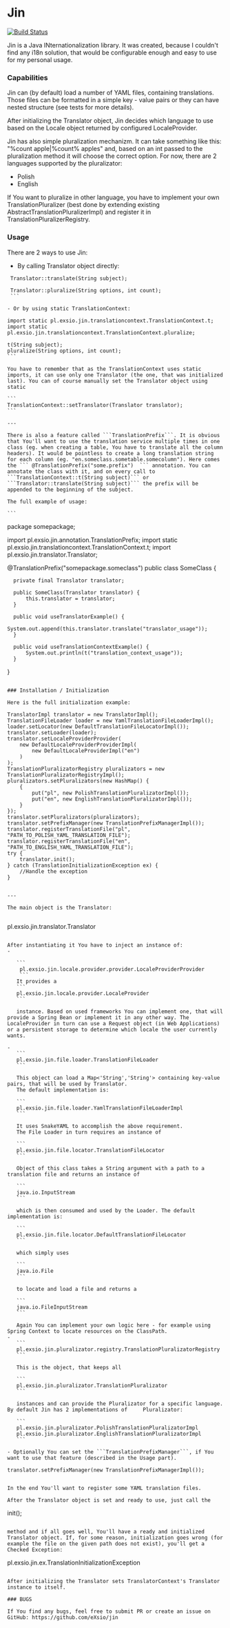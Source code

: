 # Jin
[![Build Status](https://travis-ci.org/eXsio/jin.svg)](https://travis-ci.org/eXsio/jin)

Jin is a Java INternationalization library. It was created, because I couldn't find any i18n solution, that would be configurable enough and easy to use for my personal usage.

### Capabilities

Jin can (by default) load a number of YAML files, containing translations. Those files can be formatted in a simple key - value pairs or they can have nested structure (see tests for more details). 

After initializing the Translator object, Jin decides which language to use based on the Locale object returned by configured LocaleProvider.

Jin has also simple pluralization mechanizm. It can take something like this: "%count apple|%count% apples" and, based on an int passed to the pluralization method it will choose the correct option. For now, there are 2 languages supported by the pluralizator:
- Polish
- English

If You want to pluralize in other language, you have to implement your own TranslationPluralizer (best done by extending existing AbstractTranslationPluralizerImpl) and register it in TranslationPluralizerRegistry.

### Usage
There are 2 ways to use Jin:
   -  By calling Translator object directly:

   ```
    Translator::translate(String subject);
    
    Translator::pluralize(String options, int count);
    ```
    
   - Or by using static TranslationContext:
   
   ```
    import static pl.exsio.jin.translationcontext.TranslationContext.t;
    import static pl.exsio.jin.translationcontext.TranslationContext.pluralize;
    
    t(String subject);
    pluralize(String options, int count);
    ```
    
    You have to remember that as the TranslationContext uses static imports, it can use only one Translator (the one, that was initialized last). You can of course manually set the Translator object using static
    
    ```
    TranslationContext::setTranslator(Translator translator);
    ```
    
    ---
    
    There is also a feature called ```TranslationPrefix```. It is obvious that You'll want to use the translation service multiple times in one class (eg. when creating a table, You have to translate all the column headers). It would be pointless to create a long translation string for each column (eg. "en.someclass.sometable.somecolumn"). Here comes the ``` @TranslationPrefix("some.prefix")  ``` annotation. You can annotate the class with it, and on every call to ```TranslationContext::t(String subject)``` or ```Translator::translate(String subject)``` the prefix will be appended to the beginning of the subject. 
    
    The full example of usage:
    
    ```
    
   package somepackage;

   import pl.exsio.jin.annotation.TranslationPrefix;
   import static pl.exsio.jin.translationcontext.TranslationContext.t;
   import pl.exsio.jin.translator.Translator;

   @TranslationPrefix("somepackage.someclass")
   public class SomeClass {
      
      private final Translator translator;
  
      public SomeClass(Translator translator) {
          this.translator = translator;
      }
      
      public void useTranslatorExample() {
          System.out.append(this.translator.translate("translator_usage"));
      }
      
      public void useTranslationContextExample() {
          System.out.println(t("translation_context_usage"));
      }
  }
        
   ```
    
### Installation / Initialization

Here is the full initialization example:

```
    TranslatorImpl translator = new TranslatorImpl();
    TranslationFileLoader loader = new YamlTranslationFileLoaderImpl();
    loader.setLocator(new DefaultTranslationFileLocatorImpl());
    translator.setLoader(loader);
    translator.setLocaleProviderProvider(
        new DefaultLocaleProviderProviderImpl(
            new DefaultLocaleProviderImpl("en")
        )
    );
    TranslationPluralizatorRegistry pluralizators = new TranslationPluralizatorRegistryImpl();
    pluralizators.setPluralizators(new HashMap() {
        {
            put("pl", new PolishTranslationPluralizatorImpl());
            put("en", new EnglishTranslationPluralizatorImpl());
        }
    });
    translator.setPluralizators(pluralizators);
    translator.setPrefixManager(new TranslationPrefixManagerImpl());
    translator.registerTranslationFile("pl", "PATH_TO_POLISH_YAML_TRANSLATION_FILE");
    translator.registerTranslationFile("en", "PATH_TO_ENGLISH_YAML_TRANSLATION_FILE");
    try {
        translator.init();
    } catch (TranslationInitializationException ex) {
        //Handle the exception
    }
```

---

The main object is the Translator:
 
 ```
 pl.exsio.jin.translator.Translator
 ```
 
After instantiating it You have to inject an instance of:
 - 
    
    ```
     pl.exsio.jin.locale.provider.provider.LocaleProviderProvider
     ```
    It provides a 
    ```
    pl.exsio.jin.locale.provider.LocaleProvider
    ```
    
    instance. Based on used frameworks You can implement one, that will provide a Spring Bean or implement it in any other way. The LocaleProvider in turn can use a Request object (in Web Applications) or a persistent storage to determine which locale the user currently wants.
    
- 
    ```
    pl.exsio.jin.file.loader.TranslationFileLoader
    ```
    
    This object can load a Map<'String','String'> containing key-value pairs, that will be used by Translator.
    The default implementation is:
    
    ```
    pl.exsio.jin.file.loader.YamlTranslationFileLoaderImpl
    ```
    
    It uses SnakeYAML to accomplish the above requirement.
    The File Loader in turn requires an instance of
    
    ```
    pl.exsio.jin.file.locator.TranslationFileLocator
    ```
    
    Object of this class takes a String argument with a path to a translation file and returns an instance of
    
    ```
    java.io.InputStream
    ```
    
    which is then consumed and used by the Loader. The default implementation is:
    
    ```
    pl.exsio.jin.file.locator.DefaultTranslationFileLocator
    ```
    
    which simply uses 
    
    ```
    java.io.File
    ```
    
    to locate and load a file and returns a 
    
    ```
    java.io.FileInputStream
    ```
    
    Again You can implement your own logic here - for example using Spring Context to locate resources on the ClassPath.
- 
    ```
    pl.exsio.jin.pluralizator.registry.TranslationPluralizatorRegistry
    ```

    This is the object, that keeps all 

    ```
    pl.exsio.jin.pluralizator.TranslationPluralizator
    ```

    instances and can provide the Pluralizator for a specific language. By default Jin has 2 implementations of     Pluralizator:

    ```
    pl.exsio.jin.pluralizator.PolishTranslationPluralizatorImpl
    pl.exsio.jin.pluralizator.EnglishTranslationPluralizatorImpl
    ```

- Optionally You can set the ```TranslationPrefixManager```, if You want to use that feature (described in the Usage part).

```
    translator.setPrefixManager(new TranslationPrefixManagerImpl());
```

In the end You'll want to register some YAML translation files.

After the Translator object is set and ready to use, just call the 

```
init();
```

method and if all goes well, You'll have a ready and initialized Translator object. If, for some reason, initialization goes wrong (for example the file on the given path does not exist), you'll get a Checked Exception:

```
pl.exsio.jin.ex.TranslationInitializationException
```

After initializing the Translator sets TranslatorContext's Translator instance to itself.

### BUGS

If You find any bugs, feel free to submit PR or create an issue on GitHub: https://github.com/eXsio/jin
